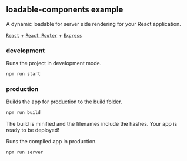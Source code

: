 loadable-components example
---

A dynamic loadable for server side rendering for your React application.

[`React`](https://github.com/facebook/react) + [`React Router`](https://github.com/ReactTraining/react-router) + [`Express`](https://expressjs.com/)

### development

Runs the project in development mode.  

```bash
npm run start
```

### production

Builds the app for production to the build folder.

```bash
npm run build
```

The build is minified and the filenames include the hashes.
Your app is ready to be deployed!

Runs the compiled app in production.

```bash
npm run server
```
